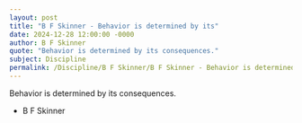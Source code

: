 ```yaml
---
layout: post
title: "B F Skinner - Behavior is determined by its"
date: 2024-12-28 12:00:00 -0000
author: B F Skinner
quote: "Behavior is determined by its consequences."
subject: Discipline
permalink: /Discipline/B F Skinner/B F Skinner - Behavior is determined by its
---
```


Behavior is determined by its consequences.

- B F Skinner
